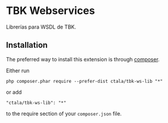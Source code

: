 TBK Webservices
===============
Librerías para WSDL de TBK.

Installation
------------

The preferred way to install this extension is through [composer](http://getcomposer.org/download/).

Either run

```
php composer.phar require --prefer-dist ctala/tbk-ws-lib "*"
```

or add

```
"ctala/tbk-ws-lib": "*"
```

to the require section of your `composer.json` file.

